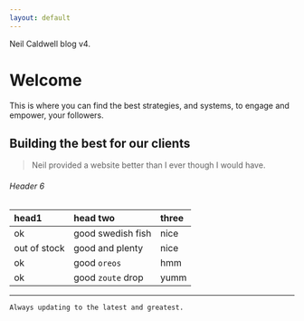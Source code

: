 ```yaml
---
layout: default
---
```


Neil Caldwell blog v4.

# [](#header-1)Welcome

This is where you can find the best strategies, and systems, to engage and empower, your followers. 

## [](#header-2)Building the best for our clients

> Neil provided a website better than I ever though I would have. 

###### [](#header-6)Header 6

| head1        | head two          | three |
|:-------------|:------------------|:------|
| ok           | good swedish fish | nice  |
| out of stock | good and plenty   | nice  |
| ok           | good `oreos`      | hmm   |
| ok           | good `zoute` drop | yumm  |

* * *

```
Always updating to the latest and greatest.
```